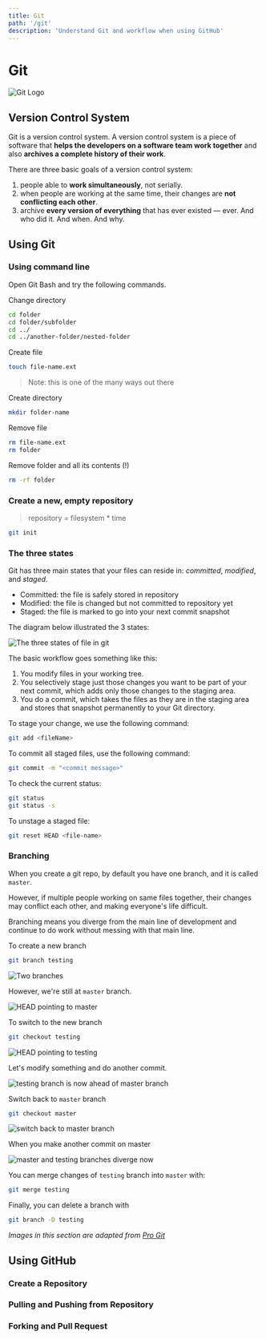 ```yaml
---
title: Git
path: '/git'
description: 'Understand Git and workflow when using GitHub'
---
```


# Git

![Git Logo](git-logo.png)

## Version Control System

Git is a version control system. A version control system is a piece of software that **helps the developers on a software team work together** and also **archives a complete history of their work**.

There are three basic goals of a version control system:

1. people able to **work simultaneously**, not serially.
1. when people are working at the same time, their changes are **not conflicting each other**.
1. archive **every version of everything** that has ever existed — ever. And who did it. And when. And why.

## Using Git

### Using command line

Open Git Bash and try the following commands.

Change directory

```bash
cd folder
cd folder/subfolder
cd ../
cd ../another-folder/nested-folder
```

Create file

```bash
touch file-name.ext
```

> Note: this is one of the many ways out there

Create directory

```bash
mkdir folder-name
```

Remove file

```bash
rm file-name.ext
rm folder
```

Remove folder and all its contents (!)

```bash
rm -rf folder
```

### Create a new, empty repository

> repository = filesystem \* time

```bash
git init
```

### The three states

Git has three main states that your files can reside in: _committed_, _modified_, and _staged_.

- Committed: the file is safely stored in repository
- Modified: the file is changed but not committed to repository yet
- Staged: the file is marked to go into your next commit snapshot

The diagram below illustrated the 3 states:

![The three states of file in git](file-states-in-git.png)

The basic workflow goes something like this:

1. You modify files in your working tree.
1. You selectively stage just those changes you want to be part of your next commit, which adds only those changes to the staging area.
1. You do a commit, which takes the files as they are in the staging area and stores that snapshot permanently to your Git directory.

To stage your change, we use the following command:

```bash
git add <fileName>
```

To commit all staged files, use the following command:

```bash
git commit -m "<commit message>"
```

To check the current status:

```bash
git status
git status -s
```

To unstage a staged file:

```bash
git reset HEAD <file-name>
```

### Branching

When you create a git repo, by default you have one branch, and it is called `master`.

However, if multiple people working on same files together, their changes may conflict each other, and making everyone's life difficult.

Branching means you diverge from the main line of development and continue to do work without messing with that main line.

To create a new branch

```bash
git branch testing
```

![Two branches](two-branches.png)

However, we're still at `master` branch.

![HEAD pointing to master](head-to-master.png)

To switch to the new branch

```bash
git checkout testing
```

![HEAD pointing to testing](head-to-testing.png)

Let's modify something and do another commit.

![testing branch is now ahead of master branch](testing-branch-ahead.png)

Switch back to `master` branch

```bash
git checkout master
```

![switch back to master branch](checkout-master.png)

When you make another commit on master

![master and testing branches diverge now](advance-master.png)

You can merge changes of `testing` branch into `master` with:

```bash
git merge testing
```

Finally, you can delete a branch with

```bash
git branch -D testing
```

_Images in this section are adapted from [Pro Git](https://git-scm.com/book/en/v2)_

## Using GitHub

### Create a Repository

### Pulling and Pushing from Repository

### Forking and Pull Request
